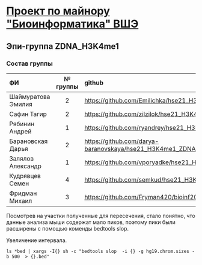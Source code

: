 # [Проект по майнору "Биоинформатика" ВШЭ](http://wiki.cs.hse.ru/%D0%9C%D0%B0%D0%B9%D0%BD%D0%BE%D1%80_%D0%91%D0%B8%D0%BE%D0%B8%D0%BD%D1%84%D0%BE%D1%80%D0%BC%D0%B0%D1%82%D0%B8%D0%BA%D0%B0_2_%D0%B3%D0%BE%D0%B4)
## Эпи-группа ZDNA_H3K4me1

### Состав группы
|         ФИ        | № группы  |                              github                              |
|:------------------|:---------:|:-----------------------------------------------------------------|
| Шаймуратова Эмилия|    2      | https://github.com/Emilichka/hse21_H3K4me1_ZDNA_mouse_1          |
| Сафин Тагир       |    2      | https://github.com/zilzilok/hse21_H3K4me1_ZDNA_mouse             |
| Рябинин Андрей    |    1      | https://github.com/ryandrey/hse21_H3K4me1_ZDNA_human             |
| Барановская Дарья |    2      | https://github.com/darya-baranovskaya/hse21_H3K4me1_ZDNA_mouse_1 |
| Залялов Александр |    1      | https://github.com/vporyadke/hse21_H3K4me1_ZDNA_human            |
| Кудрявцев Семен   |    4      | https://github.com/semkud/hse21_H3K4me1_ZDNA_mouse               |
| Фридман Михаил    |    3      | https://github.com/Fryman420/bioinf2021_H3K4me1_human            |





Посмотрев на участки полученные для пересечения, стало понятно, что данные анализа мыши содержат мало пиков, поэтому пики были расширены с помощью коменды bedtools slop.

Увеличение интервала.

`ls *bed | xargs -I{} sh -c "bedtools slop  -i {} -g hg19.chrom.sizes -b 500  > {}.bed"`

